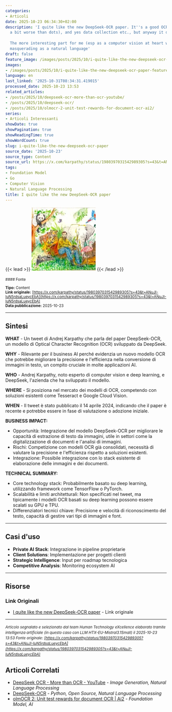 ```yaml
---
categories:
- Articoli
date: 2025-10-23 06:34:30+02:00
description: 'I quite like the new DeepSeek-OCR paper. It''s a good OCR model (maybe
  a bit worse than dots), and yes data collection etc., but anyway it doesn''t matter.

  The more interesting part for me (esp as a computer vision at heart who is temporarily
  masquerading as a natural language'
draft: false
feature_image: /images/posts/2025/10/i-quite-like-the-new-deepseek-ocr-paper-featured.webp
images:
- /images/posts/2025/10/i-quite-like-the-new-deepseek-ocr-paper-featured.webp
language: en
last_linked: '2025-10-31T08:34:31.419015'
processed_date: 2025-10-23 13:53
related_articles:
- /posts/2025/10/deepseek-ocr-more-than-ocr-youtube/
- /posts/2025/10/deepseek-ocr/
- /posts/2025/10/olmocr-2-unit-test-rewards-for-document-ocr-ai2/
series:
- Articoli Interessanti
showDate: true
showPagination: true
showReadingTime: true
showWordCount: true
slug: i-quite-like-the-new-deepseek-ocr-paper
source_date: '2025-10-23'
source_type: Content
source_url: https://x.com/karpathy/status/1980397031542989305?s=43&t=ANuJI-IuN5rdsaLueycEbA
tags:
- Foundation Model
- Go
- Computer Vision
- Natural Language Processing
title: I quite like the new DeepSeek-OCR paper
---
```


{{< lead >}}
![Featured image](/images/posts/2025/10/i-quite-like-the-new-deepseek-ocr-paper-featured.webp)
{{< /lead >}}

<small>
#### Fonte

**Tipo:** Content  
**Link originale:** [https://x.com/karpathy/status/1980397031542989305?s=43&t=ANuJI-IuN5rdsaLueycEbA](https://x.com/karpathy/status/1980397031542989305?s=43&t=ANuJI-IuN5rdsaLueycEbA)  
**Data pubblicazione:** 2025-10-23

</small>

---

## Sintesi

**WHAT** - Un tweet di Andrej Karpathy che parla del paper DeepSeek-OCR, un modello di Optical Character Recognition (OCR) sviluppato da DeepSeek.

**WHY** - Rilevante per il business AI perché evidenzia un nuovo modello OCR che potrebbe migliorare la precisione e l'efficienza nella conversione di immagini in testo, un compito cruciale in molte applicazioni AI.

**WHO** - Andrej Karpathy, noto esperto di computer vision e deep learning, e DeepSeek, l'azienda che ha sviluppato il modello.

**WHERE** - Si posiziona nel mercato dei modelli di OCR, competendo con soluzioni esistenti come Tesseract e Google Cloud Vision.

**WHEN** - Il tweet è stato pubblicato il 14 aprile 2024, indicando che il paper è recente e potrebbe essere in fase di valutazione o adozione iniziale.

**BUSINESS IMPACT:**
- Opportunità: Integrazione del modello DeepSeek-OCR per migliorare le capacità di estrazione di testo da immagini, utile in settori come la digitalizzazione di documenti e l'analisi di immagini.
- Rischi: Competizione con modelli OCR già consolidati, necessità di valutare la precisione e l'efficienza rispetto a soluzioni esistenti.
- Integrazione: Possibile integrazione con lo stack esistente di elaborazione delle immagini e dei documenti.

**TECHNICAL SUMMARY:**
- Core technology stack: Probabilmente basato su deep learning, utilizzando framework come TensorFlow o PyTorch.
- Scalabilità e limiti architetturali: Non specificati nel tweet, ma tipicamente i modelli OCR basati su deep learning possono essere scalati su GPU e TPU.
- Differenziatori tecnici chiave: Precisione e velocità di riconoscimento del testo, capacità di gestire vari tipi di immagini e font.

---

## Casi d'uso

- **Private AI Stack**: Integrazione in pipeline proprietarie
- **Client Solutions**: Implementazione per progetti clienti
- **Strategic Intelligence**: Input per roadmap tecnologica
- **Competitive Analysis**: Monitoring ecosystem AI

---



## Risorse

### Link Originali
- [I quite like the new DeepSeek-OCR paper](https://x.com/karpathy/status/1980397031542989305?s=43&t=ANuJI-IuN5rdsaLueycEbA) - Link originale


---

*<small>Articolo segnalato e selezionato dal team Human Technology eXcellence elaborato tramite intelligenza artificiale (in questo caso con LLM HTX-EU-Mistral3.1Small) il 2025-10-23 13:53
Fonte originale: [https://x.com/karpathy/status/1980397031542989305?s=43&t=ANuJI-IuN5rdsaLueycEbA](https://x.com/karpathy/status/1980397031542989305?s=43&t=ANuJI-IuN5rdsaLueycEbA)</small>*

## Articoli Correlati

- [DeepSeek OCR - More than OCR - YouTube](/posts/2025/10/deepseek-ocr-more-than-ocr-youtube/) - *Image Generation, Natural Language Processing*
- [DeepSeek-OCR](/posts/2025/10/deepseek-ocr/) - *Python, Open Source, Natural Language Processing*
- [olmOCR 2: Unit test rewards for document OCR  | Ai2](/posts/2025/10/olmocr-2-unit-test-rewards-for-document-ocr-ai2/) - *Foundation Model, AI*